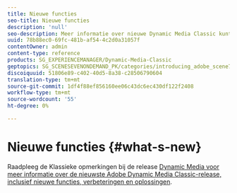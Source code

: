 ```yaml
---
title: Nieuwe functies
seo-title: Nieuwe functies
description: 'null'
seo-description: Meer informatie over nieuwe Dynamic Media Classic kunt u vinden in de opmerkingen bij de huidige release.
uuid: 78b88ec0-69fc-481b-af54-4c2d0a31057f
contentOwner: admin
content-type: reference
products: SG_EXPERIENCEMANAGER/Dynamic-Media-Classic
geptopics: SG_SCENESEVENONDEMAND_PK/categories/introducing_adobe_scene7
discoiquuid: 51806e89-c402-40d5-8a38-c28506790604
translation-type: tm+mt
source-git-commit: 1df4f88ef856160ee06c43dc6ec430df122f2408
workflow-type: tm+mt
source-wordcount: '55'
ht-degree: 0%

---
```



# Nieuwe functies {#what-s-new}

Raadpleeg de Klassieke opmerkingen bij de release [Dynamic Media voor meer informatie over de nieuwste Adobe Dynamic Media Classic-release, inclusief nieuwe functies, verbeteringen en oplossingen](https://docs.adobe.com/content/help/en/dynamic-media-developer-resources/release-notes/s7rn2017.html).

